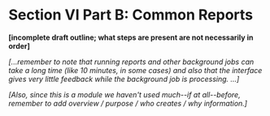 # Section VI Part B: Common Reports

**[incomplete draft outline; what steps are present are not necessarily in order]**

*[...remember to note that running reports and other background jobs can take a long time (like 10 minutes, in some cases) and also that the interface gives very little feedback while the background job is processing. ...]*

*[Also, since this is a module we haven't used much--if at all--before, remember to add overview / purpose / who creates / why information.]*
